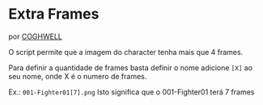 # Extra Frames
por [COGHWELL](http://members.jcom.home.ne.jp/cogwheel/)

O script permite que a imagem do character tenha mais que 4 frames.

Para definir a quantidade de frames basta definir o nome adicione `[X]` ao seu nome, onde X é o numero de frames.

Ex.: `001-Fighter01[7].png`
Isto significa que o 001-Fighter01 terá 7 frames